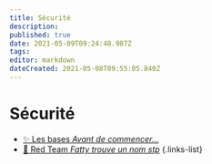 ```yaml
---
title: Sécurité
description: 
published: true
date: 2021-05-09T09:24:48.987Z
tags: 
editor: markdown
dateCreated: 2021-05-08T09:55:05.840Z
---
```


# Sécurité
- [✨ Les bases *Avant de commencer...*](/Sécurité/Bases)
- [🔴 Red Team *Fatty trouve un nom stp*](/Sécurité/Red-Team)
{.links-list}